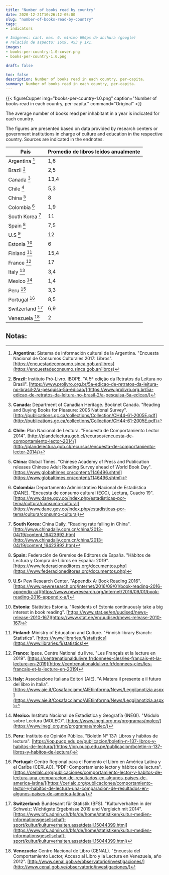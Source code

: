 ```yaml
---
title: "Number of books read by country"
date: 2020-12-21T10:26:12-05:00
slug: "number-of-books-read-by-country"
tags: 
- indicators

# Imágenes: cant. max. 6. mínimo 696px de anchura (google)
# relación de aspecto: 16x9, 4x3 y 1x1.
images:
- books-per-country-1.0-cover.png
- books-per-country-1.0.png

draft: false

toc: false
description: Number of books read in each country, per-capita.
summary: Number of books read in each country, per-capita.
---
```


{{< figureCupper img="books-per-country-1.0.png" 
caption="Number of books read in each country, per-capita."
command="Original" >}}

The average number of books read per inhabitant in a year is indicated for each country.

The figures are presented based on data provided by research centers or government institutions in charge of culture and education in the respective country. Sources are indicated in the endnotes.

| País                              | Promedio de libros leídos anualmente |
|-----------------------------------|------|
| Argentina [^Argentina]            | 1,6  |
| Brazil [^Brazil]                  | 2,5  |
| Canada [^Canada]                  | 13,4 |
| Chile [^Chile]                    | 5,3  |
| China [^China]                    | 8    |
| Colombia [^Colombia]              | 1,9  |
| South Korea [^South Korea]        | 11   |
| Spain [^Spain]                    | 7,5  |
| U.S [^U.S]                        | 12   |
| Estonia [^Estonia]                | 6    |
| Finland [^Finland]                | 15,4 |
| France [^France]                  | 17   |
| Italy [^Italy]                    | 3,4  |
| Mexico [^Mexico]                  | 1,4  |
| Peru [^Peru]                      | 3,3  |
| Portugal [^Portugal]              | 8,5  |
| Switzerland [^Switzerland]        | 6,9  |
| Venezuela [^Venezuela]            | 2    |

## Notas:

[^Argentina]: **Argentina:** Sistema de información cultural de la Argentina. "Encuesta Nacional de Consumos Culturales 2017: Libros". [https://encuestadeconsumo.sinca.gob.ar/libros](https://encuestadeconsumo.sinca.gob.ar/libros) 
[^Brazil]: **Brazil:** Instituto Pró-Livro. IBOPE. "A 5ª edição da Retratos da Leitura no Brasil". [https://www.prolivro.org.br/5a-edicao-de-retratos-da-leitura-no-brasil-2/a-pesquisa-5a-edicao/](https://www.prolivro.org.br/5a-edicao-de-retratos-da-leitura-no-brasil-2/a-pesquisa-5a-edicao/) 
[^Canada]: **Canada:** Department of Canadian Heritage. Booknet Canada. "Reading and Buying Books for Pleasure: 2005 National Survey". [http://publications.gc.ca/collections/Collection/CH44-61-2005E.pdf](http://publications.gc.ca/collections/Collection/CH44-61-2005E.pdf) 
[^Chile]: **Chile:** Plan Nacional de Lectura. "Encuesta de Comportamiento Lector 2014". [http://plandelectura.gob.cl/recursos/encuesta-de-comportamiento-lector-2014/](http://plandelectura.gob.cl/recursos/encuesta-de-comportamiento-lector-2014/) 
[^China]: **China:** Global Times. "Chinese Academy of Press and Publication releases Chinese Adult Reading Survey ahead of World Book Day". [https://www.globaltimes.cn/content/1146496.shtml](https://www.globaltimes.cn/content/1146496.shtml) 
[^Colombia]: **Colombia:** Departamento Administrativo Nacional de Estadística (DANE). "Encuesta de consumo cultural (ECC), Lectura, Cuadro 19". [https://www.dane.gov.co/index.php/estadisticas-por-tema/cultura/consumo-cultural](https://www.dane.gov.co/index.php/estadisticas-por-tema/cultura/consumo-cultural) 
[^South Korea]: **South Korea:** China Daily. "Reading rate falling in China". [http://www.chinadaily.com.cn/china/2013-04/19/content_16423992.htm](http://www.chinadaily.com.cn/china/2013-04/19/content_16423992.htm) 
[^Spain]: **Spain:** Federación de Gremios de Editores de España. "Hábitos de Lectura y Compra de Libros en España: 2019". [https://www.federacioneditores.org/documentos.php](https://www.federacioneditores.org/documentos.php) 
[^U.S]: **U.S:** Pew Research Center. "Appendix A: Book Reading 2016". [https://www.pewresearch.org/internet/2016/09/01/book-reading-2016-appendix-a/](https://www.pewresearch.org/internet/2016/09/01/book-reading-2016-appendix-a/) 
[^Estonia]: **Estonia:** Statistics Estonia. "Residents of Estonia continuously take a big interest in book reading". [https://www.stat.ee/en/uudised/news-release-2010-167](https://www.stat.ee/en/uudised/news-release-2010-167) 
[^Finland]: **Finland:** Ministry of Education and Culture. "Finnish library Branch: Statistics". [https://www.libraries.fi/statistics](https://www.libraries.fi/statistics) 
[^France]: **France:** Ipsos. Centre National du livre. "Les Français et la lecture en 2019". [https://centrenationaldulivre.fr/donnees-cles/les-francais-et-la-lecture-en-2019](https://centrenationaldulivre.fr/donnees-cles/les-francais-et-la-lecture-en-2019) 
[^Italy]: **Italy:** Associazione Italiana Editori (AIE). "A Matera il presente e il futuro del libro in Italia". [https://www.aie.it/Cosafacciamo/AIEtiinforma/News/Leggilanotizia.aspx](https://www.aie.it/Cosafacciamo/AIEtiinforma/News/Leggilanotizia.aspx) 
[^Mexico]: **Mexico:** Instituto Nacional de Estadística y Geografía (INEGI). "Módulo sobre Lectura (MOLEC)". [https://www.inegi.org.mx/programas/molec/](https://www.inegi.org.mx/programas/molec/) 
[^Peru]: **Peru:** Instituto de Opinión Pública. "Boletín N° 137: Libros y hábitos de lectura". [https://iop.pucp.edu.pe/publicacion/boletin-n-137-libros-y-habitos-de-lectura/](https://iop.pucp.edu.pe/publicacion/boletin-n-137-libros-y-habitos-de-lectura/) 
[^Portugal]: **Portugal:** Centro Regional para el Fomento el Libro en América Latina y  el Caribe (CERLAC). "PDF: Comportamiento lector y hábitos de lectura". [https://cerlalc.org/publicaciones/comportamiento-lector-y-habitos-de-lectura-una-comparacion-de-resultados-en-algunos-paises-de-america-latina/](https://cerlalc.org/publicaciones/comportamiento-lector-y-habitos-de-lectura-una-comparacion-de-resultados-en-algunos-paises-de-america-latina/) 
[^Switzerland]: **Switzerland:** Bundesamt für Statistik (BFS). "Kulturverhalten in der Schweiz: Wichtigste Ergebnisse 2019 und Vergleich mit 2014". [https://www.bfs.admin.ch/bfs/de/home/statistiken/kultur-medien-informationsgesellschaft-sport/kultur/kulturverhalten.assetdetail.15044399.html](https://www.bfs.admin.ch/bfs/de/home/statistiken/kultur-medien-informationsgesellschaft-sport/kultur/kulturverhalten.assetdetail.15044399.html) 
[^Venezuela]: **Venezuela:** Centro Nacional de Libro (CENAL). "Encuesta del Comportamiento Lector, Acceso al Libro y la Lectura en Venezuela, año 2012". [http://www.cenal.gob.ve/observatorio/investigaciones/](http://www.cenal.gob.ve/observatorio/investigaciones/) 

